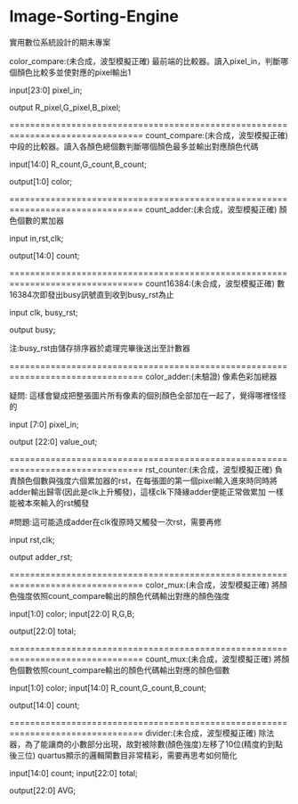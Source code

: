 # Image-Sorting-Engine
實用數位系統設計的期末專案

color_compare:(未合成，波型模擬正確)
最前端的比較器。讀入pixel_in，判斷哪個顏色比較多並使對應的pixel輸出1

input[23:0] pixel_in;

output R_pixel,G_pixel,B_pixel;

================================================================================
count_compare:(未合成，波型模擬正確)
中段的比較器。讀入各顏色總個數判斷哪個顏色最多並輸出對應顏色代碼

input[14:0] R_count,G_count,B_count;

output[1:0] color;

================================================================================
count_adder:(未合成，波型模擬正確)
顏色個數的累加器

input in,rst,clk;

output[14:0] count;

================================================================================
count16384:(未合成，波型模擬正確)
數16384次即發出busy訊號直到收到busy_rst為止

input clk, busy_rst;

output busy;

注:busy_rst由儲存排序器於處理完畢後送出至計數器

================================================================================
color_adder:(未驗證)
像素色彩加總器

疑問: 這樣會變成把整張圖片所有像素的個別顏色全部加在一起了，覺得哪裡怪怪的

input [7:0] pixel_in;

output [22:0] value_out;

================================================================================
rst_counter:(未合成，波型模擬正確)
負責顏色個數與強度六個累加器的rst，在每張圖的第一個pixel輸入進來時同時將adder輸出歸零(因此是clk上升觸發)，這樣clk下降緣adder便能正常做累加
一樣能被本來輸入的rst觸發

#問題:這可能造成adder在clk復原時又觸發一次rst，需要再修

input rst,clk;

output adder_rst;

================================================================================
color_mux:(未合成，波型模擬正確)
將顏色強度依照count_compare輸出的顏色代碼輸出對應的顏色強度

input[1:0] color;
input[22:0] R,G,B;

output[22:0] total;

================================================================================
count_mux:(未合成，波型模擬正確)
將顏色個數依照count_compare輸出的顏色代碼輸出對應的顏色個數

input[1:0] color;
input[14:0] R_count,G_count,B_count;

output[14:0] count;

================================================================================
divider:(未合成，波型模擬正確)
除法器，為了能讓商的小數部分出現，故對被除數(顏色強度)左移了10位(精度約到點後三位)
quartus顯示的邏輯閘數目非常精彩，需要再思考如何簡化

input[14:0] count;
input[22:0] total;

output[22:0] AVG;
